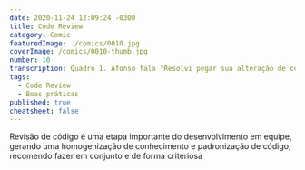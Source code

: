 ```yaml
---
date: 2020-11-24 12:09:24 -0300
title: Code Review
category: Comic
featuredImage: ./comics/0010.jpg
coverImage: /comics/0010-thumb.jpg
number: 10
transcription: Quadro 1. Afonso fala "Resolvi pegar sua alteração de código para revisar, só uma dúvida". Quadro 2. Msone animada Afonso fala "Você quer que eu aprove?". Quadro 3. Msone chocada Afonso fala "Ou realmente aponte todas as melhoras que você precisa fazer?".
tags:
  - Code Review
  - Boas práticas
published: true
cheatsheet: false
---
```


Revisão de código é uma etapa importante do desenvolvimento em equipe, gerando uma homogenização de conhecimento e padronização de código, recomendo fazer em conjunto e de forma criteriosa
